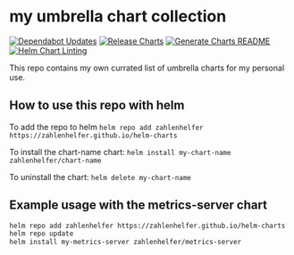 # my umbrella chart collection

[![Dependabot Updates](https://github.com/zahlenhelfer/helm-charts/actions/workflows/dependabot/dependabot-updates/badge.svg)](https://github.com/zahlenhelfer/helm-charts/actions/workflows/dependabot/dependabot-updates) [![Release Charts](https://github.com/zahlenhelfer/helm-charts/actions/workflows/release-charts.yaml/badge.svg)](https://github.com/zahlenhelfer/helm-charts/actions/workflows/release-charts.yaml) [![Generate Charts README](https://github.com/zahlenhelfer/helm-charts/actions/workflows/create-readme.yaml/badge.svg)](https://github.com/zahlenhelfer/helm-charts/actions/workflows/create-readme.yaml) [![Helm Chart Linting](https://github.com/zahlenhelfer/helm-charts/actions/workflows/lint-charts.yaml/badge.svg)](https://github.com/zahlenhelfer/helm-charts/actions/workflows/lint-charts.yaml)

This repo contains my own currated list of umbrella charts for my personal use.

## How to use this repo with helm

To add the repo to helm
`helm repo add zahlenhelfer https://zahlenhelfer.github.io/helm-charts`

To install the chart-name chart:
`helm install my-chart-name zahlenhelfer/chart-name`

To uninstall the chart:
`helm delete my-chart-name`

## Example usage with the metrics-server chart

```bash
helm repo add zahlenhelfer https://zahlenhelfer.github.io/helm-charts
helm repo update
helm install my-metrics-server zahlenhelfer/metrics-server
```
